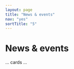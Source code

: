 ```yaml
---
layout: page
title: "News & events"
nav: "yes"
sortTitle: "5"
---
```


# News & events

... cards ...
